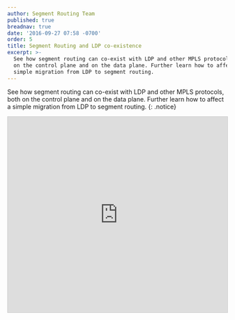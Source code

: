 ```yaml
---
author: Segment Routing Team
published: true
breadnav: true
date: '2016-09-27 07:58 -0700'
order: 5
title: Segment Routing and LDP co-existence
excerpt: >-
  See how segment routing can co-exist with LDP and other MPLS protocols, both
  on the control plane and on the data plane. Further learn how to affect a
  simple migration from LDP to segment routing.
---
```


See how segment routing can co-exist with LDP and other MPLS protocols, both on the control plane and on the data plane. Further learn how to affect a simple migration from LDP to segment routing.
{: .notice}

<iframe src="https://app.box.com/embed/preview/uc15426b0gw3hb3yao47n71mdg5uwidq?theme=dark" width="800" height="450" frameborder="0" marginwidth="0" marginheight="0" scrolling="no" style="border:1px solid #CCC; border-width:1px; margin-bottom:5px; max-width: 100%;" allowfullscreen webkitallowfullscreen msallowfullscreen></iframe>    
